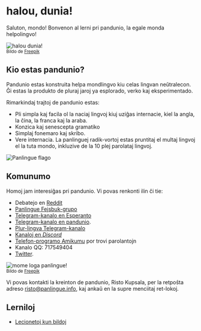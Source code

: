 # halou, dunia!

Saluton, mondo!
Bonvenon al lerni pri pandunio, la egale monda helpolingvo!

![](http://www.panlingue.info/grafe/halou_dunia.png "halou dunia!")  
<small>Bildo de [Freepik](http://www.freepik.com)</small>

## Kio estas pandunio?

Pandunio estas konstruita helpa mondlingvo kiu celas lingvan neŭtralecon. Ĝi
estas la produkto de pluraj jaroj ya esplorado, verko kaj eksperimentado.

Rimarkindaj trajtoj de pandunio estas:

- Pli simpla kaj facila ol la naciaj lingvoj kiuj uziĝas internacie, kiel la
  angla, la ĉina, la franca kaj la araba.
- Konzica kaj senescepta gramatiko
- Simplaj fonemaro kaj skribo.
- Vere internacia. La panlinguej radik-vortoj estas pruntitaj el multaj lingvoj
  el la tuta mondo, inkluzive de la 10 plej parolataj lingvoj.

![](http://www.panlingue.info/bandir/bandir.png "Panlingue flago")

## Komunumo

Homoj jam interesiĝas pri pandunio. Vi povas renkonti ilin ĉi tie:

- Debatejo en [Reddit](https://www.reddit.com/r/panlingue/)
- [Panlingue Fejsbuk-grupo](http://www.facebook.com/groups/panlingue)
- [Telegram-kanalo en Esperanto](https://panlingue.telegramo.org/)
- [Telegram-kanalo en pandunio](https://t.me/joinchat/AAAAAENlKqzlMtGkrmf5rg).
- [Plur-lingva Telegram-kanalo](https://t.me/joinchat/AAAAAEPVsifmS6xRLAlxVA)
- [Kanaloj en *Discord*](https://discord.gg/FWavWeG)
- [Telefon-programo Amikumu](https://amikumu.com/) por trovi parolantojn
- Kanalo QQ: 717549404
- [Twitter](https://twitter.com/panlingue_).

![](http://www.panlingue.info/grafe/mome_loga_panlingue.png "mome loga panlingue!")  
<small>Bildo de [Freepik](http://www.freepik.com)</small>

Vi povas kontakti la kreinton de pandunio, Risto Kupsala, per la retpoŝta
adreso [risto@panlingue.info](mailto:risto@panlingue.info), kaj ankaŭ en la supre
menciitaj ret-lokoj.

## Lerniloj 

- [Lecionetoj kun bildoj](http://www.panlingue.info/panlingue/mini_darse.html)

